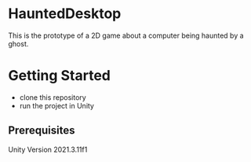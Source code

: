 # HauntedDesktop
This is the prototype of a 2D game about a computer being haunted by a ghost.

# Getting Started
- clone this repository
- run the project in Unity

## Prerequisites
Unity Version 2021.3.11f1
